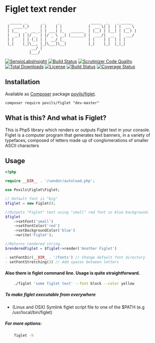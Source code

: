 # Figlet text render
	  ______ _       _      _              _____  _    _ _____  
	 |  ____(_)     | |    | |            |  __ \| |  | |  __ \ 
	 | |__   _  __ _| | ___| |_   ______  | |__) | |__| | |__) |
	 |  __| | |/ _` | |/ _ \ __| |______| |  ___/|  __  |  ___/ 
	 | |    | | (_| | |  __/ |_           | |    | |  | | |     
	 |_|    |_|\__, |_|\___|\__|          |_|    |_|  |_|_|     
	            __/ |                                          
               |___/                                            	         

[![SensioLabsInsight](https://insight.sensiolabs.com/projects/4ff60a14-e810-493e-9997-c77d99ffcd32/mini.png)](https://insight.sensiolabs.com/projects/4ff60a14-e810-493e-9997-c77d99ffcd32)
[![Build Status](https://scrutinizer-ci.com/g/povils/figlet/badges/build.png?b=master)](https://scrutinizer-ci.com/g/povils/figlet/build-status/master)
[![Scrutinizer Code Quality](https://scrutinizer-ci.com/g/povils/figlet/badges/quality-score.png?b=master)](https://scrutinizer-ci.com/g/povils/figlet/?branch=master)
[![Total Downloads](https://poser.pugx.org/povils/figlet/downloads)](https://packagist.org/packages/povils/figlet)
[![License](https://poser.pugx.org/povils/figlet/license)](https://packagist.org/packages/povils/figlet)
[![Build Status](https://travis-ci.org/povils/figlet.svg?branch=master)](https://travis-ci.org/povils/figlet)
[![Coverage Status](https://coveralls.io/repos/github/povils/figlet/badge.svg?branch=master)](https://coveralls.io/github/povils/figlet?branch=master)

## Installation

 Available as [Composer] package [povils/figlet].

```
composer require povils/figlet "dev-master"
```


[composer]: http://getcomposer.org/
[povils/figlet]: https://packagist.org/packages/povils/figlet

## What is this? And what is Figlet?

This is Php5 library which renders or outputs Figlet text in your console.
Figlet is a computer program that generates text banners, in a variety of typefaces, composed of letters made up of conglomerations of smaller ASCII characters

## Usage

```php
<?php

require __DIR__ . '/vendor/autoload.php';

use Povils\Figlet\Figlet;

// Default font is "big"
$figlet = new Figlet();

//Outputs "Figlet" text using "small" red font in blue background.
$figlet
    ->setFont('small')
    ->setFontColor('red')
    ->setBackgroundColor('blue')
    ->write('Figlet');

//Returns rendered string.
$renderedFiglet = $figlet->render('Another Figlet')

- setFontDir(__DIR_ . '/fonts') // Change default font directory
- setFontStretching(3) // Add spaces between letters
```

#### Also there is figlet command line. Usage is quite straightforward.
```bash
    ./figlet 'some figlet text' --font block --color yellow
```

##### To make figlet executable from everywhere
 - (Linux and OSX) Symlink figlet script file to one of the $PATH (e.g /usr/local/bin/figlet)

##### For more options:
```bash
    figlet -h
```
